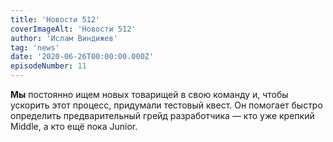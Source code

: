 ```yaml
---
title: 'Новости 512'
coverImageAlt: 'Новости 512'
author: 'Ислам Виндижев'
tag: 'news'
date: '2020-06-26T00:00:00.000Z'
episodeNumber: 11
---
```


**Мы** постоянно ищем новых товарищей в свою команду и, чтобы ускорить этот процесс, придумали тестовый квест. Он помогает быстро определить предварительный грейд разработчика — кто уже крепкий Middle, а кто ещё пока Junior.
